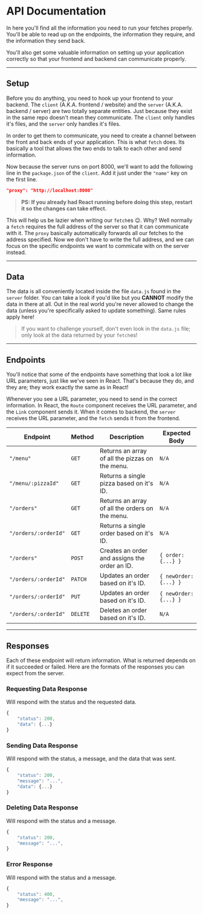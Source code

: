 # API Documentation

In here you'll find all the information you need to run your fetches properly. You'll be able to read up on the endpoints, the information they require, and the information they send back.

You'll also get some valuable information on setting up your application correctly so that your frontend and backend can communicate properly.

---

## Setup

Before you do anything, you need to hook up your frontend to your backend. The `client` (A.K.A. frontend / website) and the `server` (A.K.A. backend / server) are two totally separate entities. Just because they exist in the same repo doesn't mean they communicate. The `client` only handles it's files, and the `server` only handles it's files. 

In order to get them to communicate, you need to create a channel between the front and back ends of your application. This is what `fetch` does. Its basically a tool that allows the two ends to talk to each other and send information. 

Now because the server runs on port 8000, we'll want to add the following line in the `package.json` of the `client`. Add it just under the `"name"` key on the first line.

```json
"proxy": "http://localhost:8000"
```

> **PS: If you already had React running before doing this step, restart it so the changes can take effect.**

This will help us be lazier when writing our `fetch`es 😉. Why? Well normally a `fetch` requires the full address of the server so that it can communicate with it. The `proxy` basically automatically forwards all our fetches to the address specified. Now we don't have to write the full address, and we can focus on the specific endpoints we want to commicate with on the server instead.

---

## Data

The data is all conveniently located inside the file `data.js` found in the `server` folder. You can take a look if you'd like but you **CANNOT** modify the data in there at all. Out in the real world you're never allowed to change the data (unless you're specifically asked to update something). Same rules apply here!

> If you want to challenge yourself, don't even look in the `data.js` file; only look at the data returned by your `fetch`es!

---

## Endpoints

You'll notice that some of the endpoints have something that look a lot like URL parameters, just like we've seen in React. That's because they do, and they are; they work exactly the same as in React! 

Whenever you see a URL parameter, you need to send in the correct information. In React, the `Route` component receives the URL parameter, and the `Link` component sends it. When it comes to backend, the `server` receives the URL parameter, and the `fetch` sends it from the frontend.


| Endpoint              | Method    | Description                                       | Expected Body         |
|---------------------- | --------- | ------------------------------------------------- | --------------------- |
| `"/menu"`             | `GET`     | Returns an array of all the pizzas on the menu.   | `N/A`                 |
| `"/menu/:pizzaId"`    | `GET`     | Returns a single pizza based on it's ID.          | `N/A`                 |
| `"/orders"`           | `GET`     | Returns an array of all the orders on the menu.   | `N/A`                 |
| `"/orders/:orderId"`  | `GET`     | Returns a single order based on it's ID.          | `N/A`                 |
| `"/orders"`           | `POST`    | Creates an order and assigns the order an ID.     | `{ order: {...} }`    |
| `"/orders/:orderId"`  | `PATCH`   | Updates an order based on it's ID.                | `{ newOrder: {...} }` |
| `"/orders/:orderId"`  | `PUT`     | Updates an order based on it's ID.                | `{ newOrder: {...} }` |
| `"/orders/:orderId"`  | `DELETE`  | Deletes an order based on it's ID.                | `N/A`                 |

---

## Responses

Each of these endpoint will return information. What is returned depends on if it succeeded or failed. Here are the formats of the responses you can expect from the server.

### Requesting Data Response

Will respond with the status and the requested data.

```js
{
    "status": 200,
    "data": {...}
}
```

### Sending Data Response

Will respond with the status, a message, and the data that was sent.

```js
{
    "status": 200,
    "message": "...",
    "data": {...}
}
```

### Deleting Data Response

Will respond with the status and a message.

```js
{
    "status": 200,
    "message": "...",
}
```

### Error Response

Will respond with the status and a message.

```js
{
    "status": 400,
    "message": "...",
}
```
